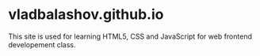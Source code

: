 # vladbalashov.github.io
This site is used for learning HTML5, CSS and JavaScript for web frontend developement class.
